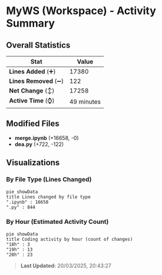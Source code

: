 # MyWS (Workspace) - Activity Summary 

## Overall Statistics

| Stat                   | Value                                                             |
| ---------------------- | ----------------------------------------------------------------- |
| **Lines Added** (➕)   | 17380                                          |
| **Lines Removed** (➖) | 122                                        |
| **Net Change** (↕)    | 17258                |
| **Active Time** (⌚)   | 49 minutes |


## Modified Files
- **merge.ipynb** (+16658, -0)
- **dea.py** (+722, -122)

## Visualizations

### By File Type (Lines Changed)

```mermaid
pie showData
title Lines changed by file type
".ipynb" : 16658
".py" : 844
```

### By Hour (Estimated Activity Count)

```mermaid
pie showData
title Coding activity by hour (count of changes)
"18h" : 3
"19h" : 13
"20h" : 23
```


> **Last Updated:** 20/03/2025, 20:43:27